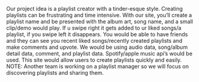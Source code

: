 
Our project idea is a playlist creator with a tinder-esque style. Creating playlists can be frustrating and time intensive. With our site, you’ll create a playlist name and be presented with the album art, song name, and a small clip/demo would play. If u swipe right it gets added to ur liked songs/a playlist, if you swipe left it disappears. You would be able to have friends and they can see you recent liked songs/recently created playlists and make comments and upvote. We would be using audio data, song/album detail data, comment, and playlist data. Spotify/apple music api’s would be used. This site would allow users to create playlists quickly and easily.
NOTE: Another team is working on a playlist manager so we will focus on discovering playlists and sharing them.
